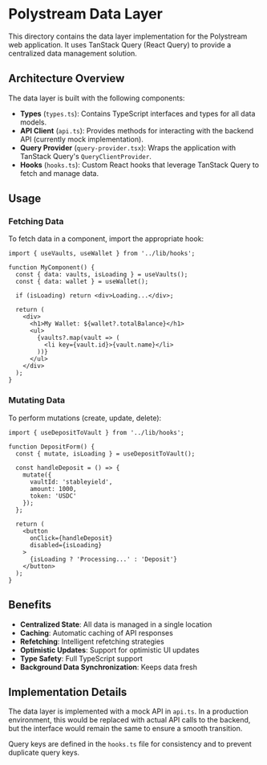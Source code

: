 # Polystream Data Layer

This directory contains the data layer implementation for the Polystream web application. It uses TanStack Query (React Query) to provide a centralized data management solution.

## Architecture Overview

The data layer is built with the following components:

- **Types** (`types.ts`): Contains TypeScript interfaces and types for all data models.
- **API Client** (`api.ts`): Provides methods for interacting with the backend API (currently mock implementation).
- **Query Provider** (`query-provider.tsx`): Wraps the application with TanStack Query's `QueryClientProvider`.
- **Hooks** (`hooks.ts`): Custom React hooks that leverage TanStack Query to fetch and manage data.

## Usage

### Fetching Data

To fetch data in a component, import the appropriate hook:

```tsx
import { useVaults, useWallet } from '../lib/hooks';

function MyComponent() {
  const { data: vaults, isLoading } = useVaults();
  const { data: wallet } = useWallet();
  
  if (isLoading) return <div>Loading...</div>;
  
  return (
    <div>
      <h1>My Wallet: ${wallet?.totalBalance}</h1>
      <ul>
        {vaults?.map(vault => (
          <li key={vault.id}>{vault.name}</li>
        ))}
      </ul>
    </div>
  );
}
```

### Mutating Data

To perform mutations (create, update, delete):

```tsx
import { useDepositToVault } from '../lib/hooks';

function DepositForm() {
  const { mutate, isLoading } = useDepositToVault();
  
  const handleDeposit = () => {
    mutate({ 
      vaultId: 'stableyield', 
      amount: 1000, 
      token: 'USDC' 
    });
  };
  
  return (
    <button 
      onClick={handleDeposit} 
      disabled={isLoading}
    >
      {isLoading ? 'Processing...' : 'Deposit'}
    </button>
  );
}
```

## Benefits

- **Centralized State**: All data is managed in a single location
- **Caching**: Automatic caching of API responses
- **Refetching**: Intelligent refetching strategies
- **Optimistic Updates**: Support for optimistic UI updates
- **Type Safety**: Full TypeScript support
- **Background Data Synchronization**: Keeps data fresh

## Implementation Details

The data layer is implemented with a mock API in `api.ts`. In a production environment, this would be replaced with actual API calls to the backend, but the interface would remain the same to ensure a smooth transition.

Query keys are defined in the `hooks.ts` file for consistency and to prevent duplicate query keys. 